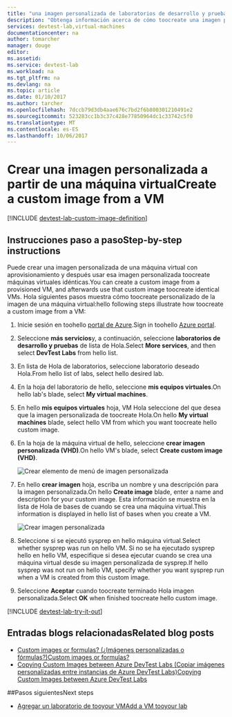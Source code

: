 ```yaml
---
title: "una imagen personalizada de laboratorios de desarrollo y pruebas de Azure desde una máquina virtual aaaCreate | Documentos de Microsoft"
description: "Obtenga información acerca de cómo toocreate una imagen personalizada en los laboratorios de desarrollo y pruebas de Azure desde una VM aprovisionado con Hola portal de Azure"
services: devtest-lab,virtual-machines
documentationcenter: na
author: tomarcher
manager: douge
editor: 
ms.assetid: 
ms.service: devtest-lab
ms.workload: na
ms.tgt_pltfrm: na
ms.devlang: na
ms.topic: article
ms.date: 01/10/2017
ms.author: tarcher
ms.openlocfilehash: 7dccb79d3db4aae676c7bd2f6b800301210491e2
ms.sourcegitcommit: 523283cc1b3c37c428e77850964dc1c33742c5f0
ms.translationtype: MT
ms.contentlocale: es-ES
ms.lasthandoff: 10/06/2017
---
```

# <a name="create-a-custom-image-from-a-vm"></a><span data-ttu-id="ef71e-103">Crear una imagen personalizada a partir de una máquina virtual</span><span class="sxs-lookup"><span data-stu-id="ef71e-103">Create a custom image from a VM</span></span>

[!INCLUDE [devtest-lab-custom-image-definition](../../includes/devtest-lab-custom-image-definition.md)]

## <a name="step-by-step-instructions"></a><span data-ttu-id="ef71e-104">Instrucciones paso a paso</span><span class="sxs-lookup"><span data-stu-id="ef71e-104">Step-by-step instructions</span></span>

<span data-ttu-id="ef71e-105">Puede crear una imagen personalizada de una máquina virtual con aprovisionamiento y después usar esa imagen personalizada toocreate máquinas virtuales idénticas.</span><span class="sxs-lookup"><span data-stu-id="ef71e-105">You can create a custom image from a provisioned VM, and afterwards use that custom image toocreate identical VMs.</span></span> <span data-ttu-id="ef71e-106">Hola siguientes pasos muestra cómo toocreate personalizado de la imagen de una máquina virtual:</span><span class="sxs-lookup"><span data-stu-id="ef71e-106">hello following steps illustrate how toocreate a custom image from a VM:</span></span>

1. <span data-ttu-id="ef71e-107">Inicie sesión en toohello [portal de Azure](http://go.microsoft.com/fwlink/p/?LinkID=525040).</span><span class="sxs-lookup"><span data-stu-id="ef71e-107">Sign in toohello [Azure portal](http://go.microsoft.com/fwlink/p/?LinkID=525040).</span></span>

1. <span data-ttu-id="ef71e-108">Seleccione **más servicios**y, a continuación, seleccione **laboratorios de desarrollo y pruebas** de lista de Hola.</span><span class="sxs-lookup"><span data-stu-id="ef71e-108">Select **More services**, and then select **DevTest Labs** from hello list.</span></span>

1. <span data-ttu-id="ef71e-109">En lista de Hola de laboratorios, seleccione laboratorio deseado Hola.</span><span class="sxs-lookup"><span data-stu-id="ef71e-109">From hello list of labs, select hello desired lab.</span></span>  

1. <span data-ttu-id="ef71e-110">En la hoja del laboratorio de hello, seleccione **mis equipos virtuales**.</span><span class="sxs-lookup"><span data-stu-id="ef71e-110">On hello lab's blade, select **My virtual machines**.</span></span>
 
1. <span data-ttu-id="ef71e-111">En hello **mis equipos virtuales** hoja, VM Hola seleccione del que desea que la imagen personalizada de toocreate Hola.</span><span class="sxs-lookup"><span data-stu-id="ef71e-111">On hello **My virtual machines** blade, select hello VM from which you want toocreate hello custom image.</span></span>

1. <span data-ttu-id="ef71e-112">En la hoja de la máquina virtual de hello, seleccione **crear imagen personalizada (VHD)**.</span><span class="sxs-lookup"><span data-stu-id="ef71e-112">On hello VM's blade, select **Create custom image (VHD)**.</span></span>

    ![Crear elemento de menú de imagen personalizada](./media/devtest-lab-create-template/create-custom-image.png)

1. <span data-ttu-id="ef71e-114">En hello **crear imagen** hoja, escriba un nombre y una descripción para la imagen personalizada.</span><span class="sxs-lookup"><span data-stu-id="ef71e-114">On hello **Create image** blade, enter a name and description for your custom image.</span></span> <span data-ttu-id="ef71e-115">Esta información se muestra en la lista de Hola de bases de cuando se crea una máquina virtual.</span><span class="sxs-lookup"><span data-stu-id="ef71e-115">This information is displayed in hello list of bases when you create a VM.</span></span>

    ![Crear imagen personalizada](./media/devtest-lab-create-template/create-custom-image-blade.png)

1. <span data-ttu-id="ef71e-117">Seleccione si se ejecutó sysprep en hello máquina virtual.</span><span class="sxs-lookup"><span data-stu-id="ef71e-117">Select whether sysprep was run on hello VM.</span></span> <span data-ttu-id="ef71e-118">Si no se ha ejecutado sysprep hello en hello VM, especifique si desea ejecutar cuando se crea una máquina virtual desde su imagen personalizada de sysprep.</span><span class="sxs-lookup"><span data-stu-id="ef71e-118">If hello sysprep was not run on hello VM, specify whether you want sysprep run when a VM is created from this custom image.</span></span>

1. <span data-ttu-id="ef71e-119">Seleccione **Aceptar** cuando toocreate terminado Hola imagen personalizada.</span><span class="sxs-lookup"><span data-stu-id="ef71e-119">Select **OK** when finished toocreate hello custom image.</span></span>

[!INCLUDE [devtest-lab-try-it-out](../../includes/devtest-lab-try-it-out.md)]

## <a name="related-blog-posts"></a><span data-ttu-id="ef71e-120">Entradas blogs relacionadas</span><span class="sxs-lookup"><span data-stu-id="ef71e-120">Related blog posts</span></span>

- [<span data-ttu-id="ef71e-121">Custom images or formulas? (¿Imágenes personalizadas o fórmulas?)</span><span class="sxs-lookup"><span data-stu-id="ef71e-121">Custom images or formulas?</span></span>](https://blogs.msdn.microsoft.com/devtestlab/2016/04/06/custom-images-or-formulas/)
- [<span data-ttu-id="ef71e-122">Copying Custom Images between Azure DevTest Labs (Copiar imágenes personalizadas entre instancias de Azure DevTest Labs)</span><span class="sxs-lookup"><span data-stu-id="ef71e-122">Copying Custom Images between Azure DevTest Labs</span></span>](http://www.visualstudiogeeks.com/blog/DevOps/How-To-Move-CustomImages-VHD-Between-AzureDevTestLabs#copying-custom-images-between-azure-devtest-labs)

##<a name="next-steps"></a><span data-ttu-id="ef71e-123">Pasos siguientes</span><span class="sxs-lookup"><span data-stu-id="ef71e-123">Next steps</span></span>

- [<span data-ttu-id="ef71e-124">Agregar un laboratorio de tooyour VM</span><span class="sxs-lookup"><span data-stu-id="ef71e-124">Add a VM tooyour lab</span></span>](./devtest-lab-add-vm-with-artifacts.md)
